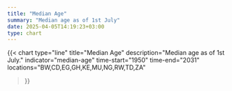 ```yaml
---
title: "Median Age"
summary: "Median age as of 1st July"
date: 2025-04-05T14:19:23+03:00
type: chart
---
```


{{< chart
    type="line"
    title="Median Age"
    description="Median age as of 1st July."
    indicator="median-age"
    time-start="1950"
    time-end="2031"
    locations="BW,CD,EG,GH,KE,MU,NG,RW,TD,ZA"
>}}
